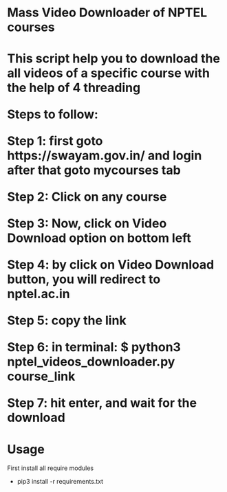 <h1>Mass Video Downloader of NPTEL courses<h1>
  <p>This script help you to download the all videos of a specific course with the help of 4 threading</p>
  <p>Steps to follow:</p>
  <p>Step 1: first goto https://swayam.gov.in/ and login after that goto mycourses tab</p>
  <p>Step 2: Click on any course</p>
  <p>Step 3: Now, click on <b>Video Download</b> option on bottom left</p>
  <p>Step 4: by click on Video Download button, you will redirect to nptel.ac.in</p>
  <p>Step 5: copy the link</p>
  <p>Step 6: in terminal: $ python3 nptel_videos_downloader.py course_link</p>
  <p>Step 7: hit enter, and wait for the download</p>
  <h1>Usage</h1>
  <p>First install all require modules</p>
<ul>
  <li>pip3 install -r requirements.txt</li>
  </ul>
  
